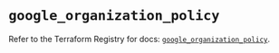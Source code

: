 # `google_organization_policy`

Refer to the Terraform Registry for docs: [`google_organization_policy`](https://registry.terraform.io/providers/hashicorp/google-beta/5.18.0/docs/resources/google_organization_policy).
